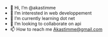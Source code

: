 - 👋 Hi, I’m @akastimme
- 👀 I’m interested in web developpement
- 🌱 I’m currently learning dot net
- 💞️ I’m looking to collaborate on api
- 📫 How to reach me Akastimme@gmail.com

<!---
akastimme/akastimme is a ✨ special ✨ repository because its `README.md` (this file) appears on your GitHub profile.
You can click the Preview link to take a look at your changes.
--->
